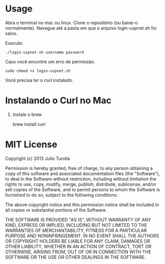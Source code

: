 # Usage

Abra o terminal no mac ou linux.
Clone o repositório (ou baixe-o normalmente).
Navegue até a pasta em que o arquivo login-uspnet.sh foi salvo. 

Execute:

    ./login-uspnet.sh username password

Caso você encontre um erro de permissão:

    sudo chmod +x login-uspnet.sh

Você precisa ter o curl instalado.

# Instalando o Curl no Mac

1. Instale o brew

    brew install curl

# MIT License

Copyright (c) 2013 Julio Turolla

Permission is hereby granted, free of charge, to any person obtaining a copy
of this software and associated documentation files (the "Software"), to deal
in the Software without restriction, including without limitation the rights
to use, copy, modify, merge, publish, distribute, sublicense, and/or sell
copies of the Software, and to permit persons to whom the Software is
furnished to do so, subject to the following conditions:

The above copyright notice and this permission notice shall be included in
all copies or substantial portions of the Software.

THE SOFTWARE IS PROVIDED "AS IS", WITHOUT WARRANTY OF ANY KIND, EXPRESS OR
IMPLIED, INCLUDING BUT NOT LIMITED TO THE WARRANTIES OF MERCHANTABILITY,
FITNESS FOR A PARTICULAR PURPOSE AND NONINFRINGEMENT. IN NO EVENT SHALL THE
AUTHORS OR COPYRIGHT HOLDERS BE LIABLE FOR ANY CLAIM, DAMAGES OR OTHER
LIABILITY, WHETHER IN AN ACTION OF CONTRACT, TORT OR OTHERWISE, ARISING FROM,
OUT OF OR IN CONNECTION WITH THE SOFTWARE OR THE USE OR OTHER DEALINGS IN
THE SOFTWARE.




